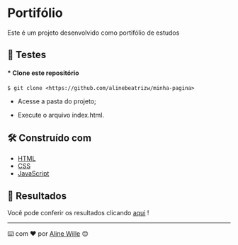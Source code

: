 # Portifólio

Este é um projeto desenvolvido como portifólio de estudos

## 🔧 Testes

#### * Clone este repositório
    $ git clone <https://github.com/alinebeatrizw/minha-pagina>

 * Acesse a pasta do projeto; 

 * Execute o arquivo index.html.


## 🛠️ Construído com

* [HTML](https://developer.mozilla.org/pt-BR/docs/Web/HTML) 
* [CSS](https://developer.mozilla.org/pt-BR/docs/Web/CSS) 
* [JavaScript](https://developer.mozilla.org/pt-BR/docs/Web/JavaScript) 

## 🚀 Resultados

Você pode conferir os resultados clicando  [aqui](https://alinebeatrizw.github.io/minha-pagina/) !

---
⌨️ com ❤️ por [Aline Wille](https://github.com/alinebeatrizw) 😊
